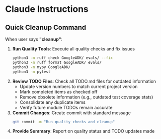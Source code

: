 # Claude Instructions

## Quick Cleanup Command

When user says **"cleanup"**: 
1. **Run Quality Tools**: Execute all quality checks and fix issues
   ```bash
   python3 -m ruff check GoogleADK/ evals/ --fix
   python3 -m ruff format GoogleADK/ evals/
   python3 -m mypy GoogleADK/
   python3 -m pytest
   ```
2. **Review TODO Files**: Check all TODO.md files for outdated information
   - Update version numbers to match current project version
   - Mark completed items as checked off
   - Remove obsolete information (e.g., outdated test coverage stats)
   - Consolidate any duplicate items
   - Verify future module TODOs remain accurate
3. **Commit Changes**: Create commit with standard message
   ```bash
   git commit -m "Run quality checks and cleanup"
   ```
4. **Provide Summary**: Report on quality status and TODO updates made